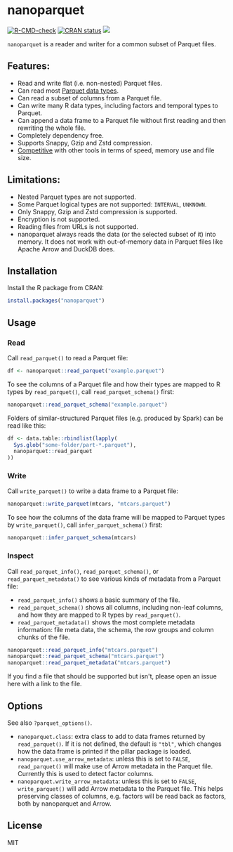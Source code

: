 # nanoparquet

<!-- badges: start -->
[![R-CMD-check](https://github.com/r-lib/nanoparquet/actions/workflows/R-CMD-check.yaml/badge.svg)](https://github.com/r-lib/nanoparquet/actions/workflows/R-CMD-check.yaml)
[![CRAN status](https://www.r-pkg.org/badges/version/nanoparquet)](https://cran.r-project.org/package=nanoparquet)
[![](http://cranlogs.r-pkg.org/badges/nanoparquet)](https://r-pkg.org/pkg/nanoparquet)
<!-- badges: end -->

`nanoparquet` is a reader and writer for a common subset of Parquet files.

## Features:

* Read and write flat (i.e. non-nested) Parquet files.
* Can read most [Parquet data types](https://nanoparquet.r-lib.org/reference/nanoparquet-types.html).
* Can read a subset of columns from a Parquet file.
* Can write many R data types, including factors and temporal types
  to Parquet.
* Can append a data frame to a Parquet file without first reading and then
  rewriting the whole file.
* Completely dependency free.
* Supports Snappy, Gzip and Zstd compression.
* [Competitive](
  https://nanoparquet.r-lib.org/dev/articles/benchmarks.html) with other
  tools in terms of speed, memory use and file size.

## Limitations:

* Nested Parquet types are not supported.
* Some Parquet logical types are not supported: `INTERVAL`,
  `UNKNOWN`.
* Only Snappy, Gzip and Zstd compression is supported.
* Encryption is not supported.
* Reading files from URLs is not supported.
* nanoparquet always reads the data (or the selected subset of it) into
  memory. It does not work with out-of-memory data in Parquet files like
  Apache Arrow and DuckDB does.

## Installation

Install the R package from CRAN:

```r
install.packages("nanoparquet")
```

## Usage

### Read

Call `read_parquet()` to read a Parquet file:
```r
df <- nanoparquet::read_parquet("example.parquet")
```

To see the columns of a Parquet file and how their types are mapped to
R types by `read_parquet()`, call `read_parquet_schema()` first:
```r
nanoparquet::read_parquet_schema("example.parquet")
```

Folders of similar-structured Parquet files (e.g. produced by Spark)
can be read like this:

```r
df <- data.table::rbindlist(lapply(
  Sys.glob("some-folder/part-*.parquet"),
  nanoparquet::read_parquet
))
```

### Write

Call `write_parquet()` to write a data frame to a Parquet file:
```r
nanoparquet::write_parquet(mtcars, "mtcars.parquet")
```

To see how the columns of the data frame will be mapped to Parquet types
by `write_parquet()`, call `infer_parquet_schema()` first:
```r
nanoparquet::infer_parquet_schema(mtcars)
```

### Inspect

Call `read_parquet_info()`, `read_parquet_schema()`, or
`read_parquet_metadata()` to see various kinds of metadata from a Parquet
file:

* `read_parquet_info()` shows a basic summary of the file.
* `read_parquet_schema()` shows all columns, including non-leaf columns,
  and how they are mapped to R types by `read_parquet()`.
* `read_parquet_metadata()` shows the most complete metadata information:
  file meta data, the schema, the row groups and column chunks of the
  file.

```r
nanoparquet::read_parquet_info("mtcars.parquet")
nanoparquet::read_parquet_schema("mtcars.parquet")
nanoparquet::read_parquet_metadata("mtcars.parquet")
```

If you find a file that should be supported but isn't, please open an
issue here with a link to the file.

## Options

See also `?parquet_options()`.

* `nanoparquet.class`: extra class to add to data frames returned by
  `read_parquet()`. If it is not defined, the default is `"tbl"`,
  which changes how the data frame is printed if the pillar package is
  loaded.
* `nanoparquet.use_arrow_metadata`: unless this is set to `FALSE`,
  `read_parquet()` will make use of Arrow metadata in the Parquet file.
  Currently this is used to detect factor columns.
* `nanoparquet.write_arrow_metadata`: unless this is set to `FALSE`,
  `write_parquet()` will add Arrow metadata to the Parquet file.
  This helps preserving classes of columns, e.g. factors will be read
  back as factors, both by nanoparquet and Arrow.

## License

MIT
